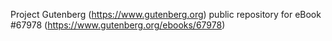 Project Gutenberg (https://www.gutenberg.org) public repository for eBook #67978 (https://www.gutenberg.org/ebooks/67978)
